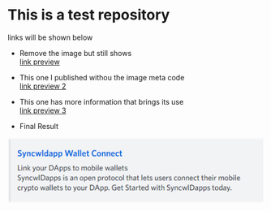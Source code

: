 # This is a test repository 
links will be shown below

- Remove the image but still shows  
[link preview](https://fucckingawesome.github.io/003/linkpreview.html)

- This one I published withou the image meta code  
[link preview 2](https://fucckingawesome.github.io/003/linkpreview2.html)


- This one has more information that brings its use  
[link preview 3](https://fucckingawesome.github.io/003/linkpreview3v2.html)  

- Final Result  

![alt text](index.png)
